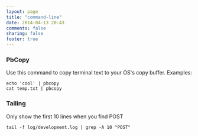 ```yaml
---
layout: page
title: "command-line"
date: 2014-04-13 20:43
comments: false 
sharing: false 
footer: true
---
```


### PbCopy
Use this command to copy terminal text to your OS's copy buffer. Examples:
```
echo 'cool' | pbcopy
cat temp.txt | pbcopy
```

### Tailing
Only show the first 10 lines when you find POST
```
tail -f log/development.log | grep -A 10 "POST"
```
